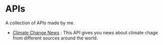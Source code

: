 # APIs
A collection of APIs made by me.

<ul>
  <li><a href="https://rapidapi.com/kunal99356@gmail.com/api/climate-news-live/">Climate Change News</a> : This API gives you news about climate chage from different sources around the world.</li>
  </ul>
